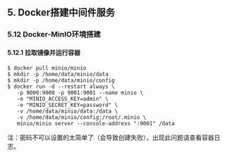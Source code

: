 ## 5. Docker搭建中间件服务
### 5.12 Docker-MinIO环境搭建
#### 5.12.1 拉取镜像并运行容器

```shell
$ docker pull minio/minio
$ mkdir -p /home/data/minio/data
$ mkdir -p /home/data/minio/config
$ docker run -d --restart always \
   -p 9000:9000 -p 9001:9001 --name minio \
   -e "MINIO_ACCESS_KEY=admin" \
   -e "MINIO_SECRET_KEY=password" \
   -v /home/data/minio/data:/data \
   -v /home/data/minio/config:/root/.minio \
   minio/minio server --console-address ":9001" /data
```

注：密码不可以设置的太简单了（会导致创建失败），出现此问题请查看容器日志。
